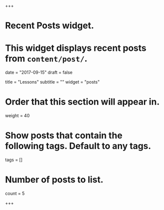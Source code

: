 +++
# Recent Posts widget.
# This widget displays recent posts from `content/post/`.

date = "2017-09-15"
draft = false

title = "Lessons"
subtitle = ""
widget = "posts"

# Order that this section will appear in.
weight = 40

# Show posts that contain the following tags. Default to any tags.
tags = []

# Number of posts to list.
count = 5

+++

